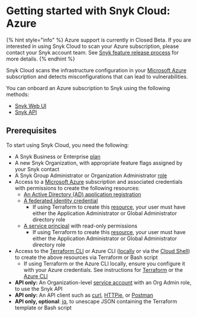 # Getting started with Snyk Cloud: Azure

{% hint style="info" %}
Azure support is currently in Closed Beta. If you are interested in using Snyk Cloud to scan your Azure subscription, please contact your Snyk account team. See [Snyk feature release process](../../../more-info/snyk-feature-release-process.md) for more details.
{% endhint %}

Snyk Cloud scans the infrastructure configuration in your [Microsoft Azure](https://azure.microsoft.com/en-us/) subscription and detects misconfigurations that can lead to vulnerabilities.

You can onboard an Azure subscription to Snyk using the following methods:

* [Snyk Web UI](snyk-cloud-for-azure-web-ui/)
* [Snyk API](snyk-cloud-for-azure-api/)

## Prerequisites

To start using Snyk Cloud, you need the following:

* A Snyk Business or Enterprise [plan](https://snyk.io/plans/)
* A new Snyk Organization, with appropriate feature flags assigned by your Snyk contact
* A Snyk Group Administrator or Organization Administrator [role](https://docs.snyk.io/features/user-and-group-management/managing-users-and-permissions/managing-permissions)
* Access to a [Microsoft Azure](https://azure.microsoft.com/en-us/) subscription and associated credentials with permissions to create the following resources:
  * [An Active Directory (AD) application registration](https://learn.microsoft.com/en-us/azure/active-directory/develop/app-objects-and-service-principals#application-registration)
  * [A federated identity credential](https://learn.microsoft.com/en-us/azure/active-directory/develop/workload-identity-federation)
    * If using Terraform to create this [resource](https://registry.terraform.io/providers/hashicorp/azuread/latest/docs/resources/application\_federated\_identity\_credential#api-permissions), your user must have either the Application Administrator or Global Administrator directory role
  * [A service principal](https://learn.microsoft.com/en-us/azure/active-directory/develop/app-objects-and-service-principals#service-principal-object) with read-only permissions
    * If using Terraform to create this [resource](https://registry.terraform.io/providers/hashicorp/azuread/latest/docs/resources/service\_principal), your user must have either the Application Administrator or Global Administrator directory role
* Access to the [Terraform CLI](https://www.terraform.io/downloads) or Azure CLI ([locally](https://learn.microsoft.com/en-us/cli/azure/) or via the [Cloud Shell](https://portal.azure.com/#home)) to create the above resources via Terraform or Bash script
  * If using Terraform or the Azure CLI locally, ensure you configure it with your Azure credentials. See instructions for [Terraform](https://registry.terraform.io/providers/hashicorp/azuread/latest/docs#authenticating-to-azure-active-directory) or the [Azure CLI](https://learn.microsoft.com/en-us/cli/azure/authenticate-azure-cli)
* **API only:** An Organization-level [service account](https://docs.snyk.io/features/user-and-group-management/structure-account-for-high-application-performance/service-accounts#set-up-a-service-account) with an Org Admin role, to use the Snyk API
* **API only:** An API client such as [curl](https://curl.se/), [HTTPie](https://httpie.io/), or [Postman](https://www.postman.com/)
* **API only, optional**: [jq](https://stedolan.github.io/jq/), to unescape JSON containing the Terraform template or Bash script
